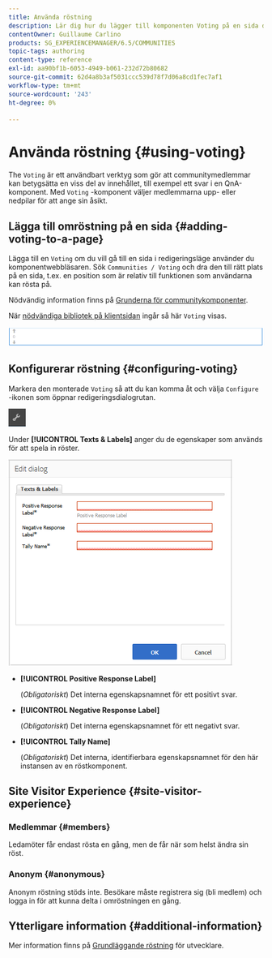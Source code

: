 ```yaml
---
title: Använda röstning
description: Lär dig hur du lägger till komponenten Voting på en sida där medlemmar i den inloggade communityn kan klassificera ett visst innehåll, till exempel ett svar.
contentOwner: Guillaume Carlino
products: SG_EXPERIENCEMANAGER/6.5/COMMUNITIES
topic-tags: authoring
content-type: reference
exl-id: aa90bf1b-6053-4949-b061-232d72b80682
source-git-commit: 62d4a8b3af5031ccc539d78f7d06a8cd1fec7af1
workflow-type: tm+mt
source-wordcount: '243'
ht-degree: 0%

---
```


# Använda röstning {#using-voting}

The `Voting` är ett användbart verktyg som gör att communitymedlemmar kan betygsätta en viss del av innehållet, till exempel ett svar i en QnA-komponent. Med `Voting` -komponent väljer medlemmarna upp- eller nedpilar för att ange sin åsikt.

## Lägga till omröstning på en sida {#adding-voting-to-a-page}

Lägga till en `Voting` om du vill gå till en sida i redigeringsläge använder du komponentwebbläsaren. Sök `Communities / Voting` och dra den till rätt plats på en sida, t.ex. en position som är relativ till funktionen som användarna kan rösta på.

Nödvändig information finns på [Grunderna för communitykomponenter](basics.md).

När [nödvändiga bibliotek på klientsidan](essentials-voting.md#essentials-for-client-side) ingår så här `Voting` visas.

![röstningskomponent](assets/voting-component.png)

## Konfigurerar röstning {#configuring-voting}

Markera den monterade `Voting` så att du kan komma åt och välja `Configure` -ikonen som öppnar redigeringsdialogrutan.

![konfigurera](assets/configure-new.png)

Under **[!UICONTROL Texts & Labels]** anger du de egenskaper som används för att spela in röster.

![röstsetikett](assets/voting-label.png)

* **[!UICONTROL Positive Response Label]**

  (*Obligatoriskt*) Det interna egenskapsnamnet för ett positivt svar.

* **[!UICONTROL Negative Response Label]**

  (*Obligatoriskt*) Det interna egenskapsnamnet för ett negativt svar.

* **[!UICONTROL Tally Name]**

  (*Obligatoriskt*) Det interna, identifierbara egenskapsnamnet för den här instansen av en röstkomponent.

## Site Visitor Experience {#site-visitor-experience}

### Medlemmar {#members}

Ledamöter får endast rösta en gång, men de får när som helst ändra sin röst.

### Anonym {#anonymous}

Anonym röstning stöds inte. Besökare måste registrera sig (bli medlem) och logga in för att kunna delta i omröstningen en gång.

## Ytterligare information {#additional-information}

Mer information finns på [Grundläggande röstning](essentials-voting.md) för utvecklare.
